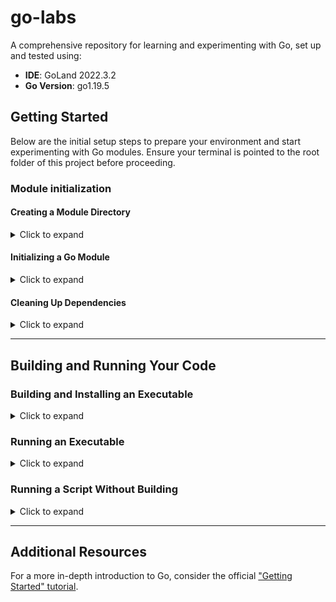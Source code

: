 # go-labs

A comprehensive repository for learning and experimenting with Go, set up and tested using:

- **IDE**: GoLand 2022.3.2
- **Go Version**: go1.19.5

## Getting Started

Below are the initial setup steps to prepare your environment and start experimenting with Go modules.
Ensure your terminal is pointed to the root folder of this project before proceeding.

### Module initialization

#### Creating a Module Directory

<details>
<summary>Click to expand</summary>

#### Use Case

Creating a module directory is your first step in organizing your Go project.
Modules in Go serve as containers for packages, and having a dedicated directory for each module helps in managing dependencies, versioning, and package distribution efficiently.
This step is crucial when you're starting a new project or adding a new module to an existing project to ensure that your codebase remains organized and scalable.

```shell
mkdir module_name
```

</details>

#### Initializing a Go Module

<details>
<summary>Click to expand</summary>

#### Use Case

Initializing a Go module with `go mod init` sets the foundation for managing your project's dependencies.
This command creates a `go.mod` file, marking the current directory as the root of a module.
It enables Go to track and manage the versions of external packages your project depends on, facilitating reproducible builds and simplifying dependency management.
This step is essential at the beginning of project development or when adding new dependencies.

```shell
go mod init module_path
```

The `go mod init` command creates a `go.mod` file to track your code's dependencies.
Initially, this file will only include your module's name and the Go version your code supports.
As you add dependencies, `go.mod` will list the versions your code depends on, ensuring reproducible builds and direct control over module versions.

>**Note**: For published modules, the module path must be a downloadable path by Go tools, typically your code's repository URL, e.g., `github.com/squidmin/go-labs/example`.

</details>

#### Cleaning Up Dependencies

<details>
<summary>Click to expand</summary>

### Use Case

Running `go mod tidy` ensures that the `go.mod` and `go.sum` files accurately reflect the dependencies actually used in your project.
This command adds missing dependencies, removes unused ones, and updates `go.mod` and `go.sum` to match the source code.
It's particularly useful after adding or removing imports in your code or when preparing to commit your code to version control, ensuring a clean, up-to-date record of dependencies.

```shell
go mod tidy
```

Use the `go mod tidy` command to clean up your `go.mod` and `go.sum` files.
This step adds any missing module dependencies and removes unused ones, ensuring that your module dependencies are accurate and up-to-date.

More info: [`go mod tidy`](https://go.dev/ref/mod#go-mod-tidy)

</details>

---

## Building and Running Your Code

### Building and Installing an Executable

<details>
<summary>Click to expand</summary>

#### Use Case

Compiling your Go code into an executable with `go build` and then installing it with `go install` makes it easy to distribute and run your application.
This process is crucial for creating standalone applications that can be executed without the Go runtime.
It's particularly relevant when you're ready to deploy your application or share it with users who may not have Go installed.

#### Steps

1. **Navigate to Your Project Directory**: Ensure you're in the directory containing your `main` package.

   ```shell
   cd ./directory_name
   ```
   
2. **Build Your Code (Optional)**: This step compiles your code and generates an executable in the current directory.
   It's useful for testing the build process or when you need an executable in a specific location.

   ```shell
   go build
   ```

   > **Note**: You can also build code from outside the module by specifying a path:
   >
   > ```shell
   > go build ./directory_name
   > ```
   
3. **Install Your Application**:

   ```shell
   cd ./directory_name # Navigate to the module
   go install
   ```

4. **Adding the Executable to Your `PATH` (Optional)**:

   After building or installing your Go application, you might want to make the executable globally accessible from the command line, regardless of your current working directory.
   This is particularly useful for tools or applications you plan to use frequently across various projects or directories.

   To add the executable to your `PATH`, you can use the `export` command in Unix-like operating systems, including Linux and macOS.
   This command temporarily modifies the `PATH` environment variable for the current terminal session.
   To make this change permanent, you'll need to add the export command to your shell's startup file, such as `.bashrc`, `.bash_profile`, or `.zshrc`, depending on your shell and operating system.

   The following command uses `go list -f '{{.Target}}'` to dynamically find the installation path of your Go executable and adds it to your `PATH`:

   ```shell
   export PATH=$PATH:$(go list -f '{{.Target}}')
   ```
   
   > **Note**: This step assumes you've used `go install` to compile and install your executable.
   > `go install` places binaries in the `$GOPATH/bin` directory (or `$GOBIN` if set), which is the path resolved by `go list -f '{{.Target}}'`.
   > If you're managing your Go environment correctly, `$GOPATH/bin` should already be in your `PATH`.
   > However, if you find it's not, or if you've compiled your executable with `go build` and placed it in a custom directory, this command can be adapted to include that directory in your `PATH`.

   > **Important**: Remember, changes made with the `export` command to the `PATH` are temporary and only affect the current terminal session.
   > For a permanent solution, you need to add the command to your shell's startup file as mentioned earlier.

</details>

### Running an Executable

<details>
<summary>Click to expand</summary>

To run an installed executable with options:

```shell
executable_name -o --option -k=val --key=value
```

</details>

### Running a Script Without Building

<details>
<summary>Click to expand</summary>

#### Use Case

The ability to run a Go script using `go run` without explicitly compiling it first is invaluable during development.
It allows for rapid testing and iteration, letting developers focus on writing and refining code without worrying about the build process.
This approach is ideal for development environments where quick feedback on code changes is crucial.

```shell
go run script_name.go
```

Understanding the context and purpose behind these actions can significantly enhance your learning experience and effectiveness in Go development.

</details>

---

## Additional Resources

For a more in-depth introduction to Go, consider the official ["Getting Started" tutorial](https://go.dev/doc/tutorial/getting-started).
